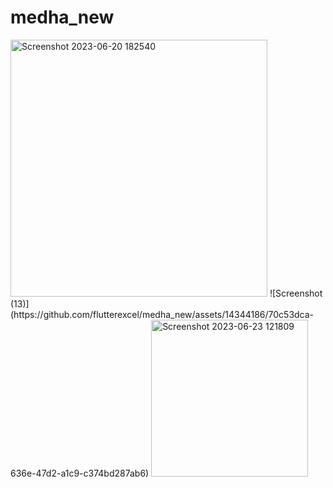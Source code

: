 # medha_new
<img width="411" alt="Screenshot 2023-06-20 182540" src="https://github.com/flutterexcel/medha_new/assets/14344186/167ef222-e250-467c-a920-e80a8ac25d01">
![Screenshot (13)](https://github.com/flutterexcel/medha_new/assets/14344186/70c53dca-636e-47d2-a1c9-c374bd287ab6)
<img width="251" alt="Screenshot 2023-06-23 121809" src="https://github.com/flutterexcel/medha_new/assets/14344186/37a936e8-0424-437a-a19e-1f6e4447e343">
